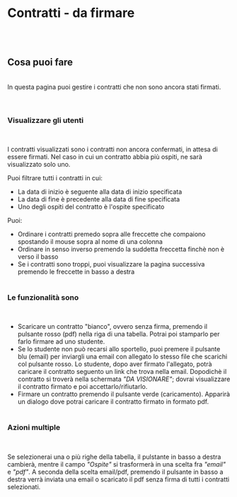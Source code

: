 # Contratti - da firmare
<br/><br/>

## Cosa puoi fare

<br/>
In questa pagina puoi gestire i contratti che non sono ancora stati firmati.
<br/><br/><br/>

### Visualizzare gli utenti
<br/>

I contratti visualizzati sono i contratti non ancora confermati, in attesa di essere firmati. 
Nel caso in cui un contratto abbia più ospiti, ne sarà visualizzato solo uno.

Puoi filtrare tutti i contratti in cui:
- La data di inizio è seguente alla data di inizio specificata
- La data di fine è precedente alla data di fine specificata
- Uno degli ospiti del contratto è l'ospite specificato

Puoi:
- Ordinare i contratti premedo sopra alle freccette che compaiono spostando il mouse sopra al nome di una colonna
- Ordinare in senso inverso premendo la suddetta freccetta finchè non è verso il basso
- Se i contratti sono troppi, puoi visualizzare la pagina successiva premendo le freccette in basso a destra
<br/><br/>

### Le funzionalità sono
<br/>

- Scaricare un contratto "bianco", ovvero senza firma, premendo il pulsante rosso (pdf) nella riga di una tabella. Potrai poi stamparlo per farlo firmare ad uno studente.
- Se lo studente non può recarsi allo sportello, puoi premere il pulsante blu (email) per inviargli una email con allegato lo stesso file che scarichi col pulsante rosso. Lo studente, dopo aver firmato l'allegato, potrà caricare il contratto seguento un link che trova nella email. Dopodichè il contratto si troverà nella schermata *"DA VISIONARE"*; dovrai visualizzare il contratto firmato e poi accettarlo/rifiutarlo.
- Firmare un contratto premendo il pulsante verde (caricamento). Apparirà un dialogo dove potrai caricare il contratto firmato in formato pdf.
<br/><br/>

### Azioni multiple
<br/>

Se selezionerai una o più righe della tabella, il pulstante in basso a destra cambierà, mentre il campo *"Ospite"* si trasformerà in una scelta fra *"email"* e *"pdf"*. A seconda della scelta email/pdf, premendo il pulsante in basso a destra verrà inviata una email o scaricato il pdf senza firma di tutti i contratti selezionati.
<br/><br/>
